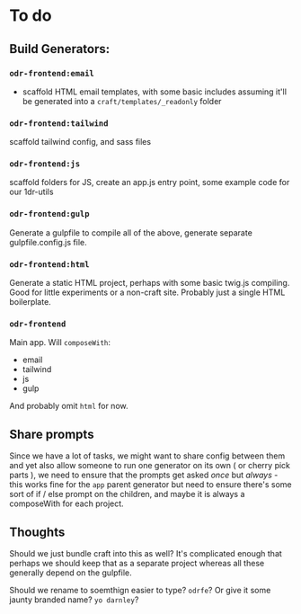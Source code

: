 # To do


## Build Generators:

### `odr-frontend:email`
- scaffold HTML email templates, with some basic includes assuming it'll be generated into a `craft/templates/_readonly` folder

### `odr-frontend:tailwind`
 scaffold tailwind config, and sass files

### `odr-frontend:js`
 scaffold folders for JS, create an app.js entry point, some example code for our 1dr-utils

### `odr-frontend:gulp`
Generate a gulpfile to compile all of the above, generate separate gulpfile.config.js file.

### `odr-frontend:html` 
Generate a static HTML project, perhaps with some basic twig.js compiling. Good for little experiments or a non-craft site. Probably just a single HTML boilerplate. 

### `odr-frontend`
Main app. Will `composeWith`:

- email
- tailwind
- js
- gulp

And probably omit `html` for now.

## Share prompts
Since we have a lot of tasks, we might want to share config between them and yet also allow someone to run one generator on its own ( or cherry pick parts ), we need to ensure that the prompts get asked _once_ but _always_ - this works fine for the `app` parent generator but need to ensure there's some sort of if / else prompt on the children, and maybe it is always a composeWith for each project. 


## Thoughts
Should we just bundle craft into this as well? It's complicated enough that perhaps we should keep that as a separate project whereas all these generally depend on the gulpfile. 

Should we rename to soemthign easier to type? `odrfe`?  Or give it some jaunty branded name? `yo darnley`?